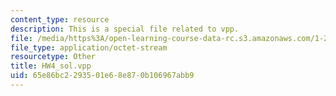 ```yaml
---
content_type: resource
description: This is a special file related to vpp.
file: /media/https%3A/open-learning-course-data-rc.s3.amazonaws.com/1-264j-database-internet-and-systems-integration-technologies-fall-2013/65e86bc2293501e68e870b106967abb9_HW4_sol.vpp
file_type: application/octet-stream
resourcetype: Other
title: HW4_sol.vpp
uid: 65e86bc2-2935-01e6-8e87-0b106967abb9
---
```

